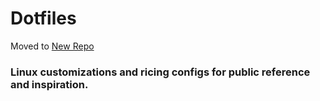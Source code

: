 # Dotfiles

Moved to [New Repo](https://github.com/RayZ0rr/dotfiles)

### Linux customizations and ricing configs for public reference and inspiration.
